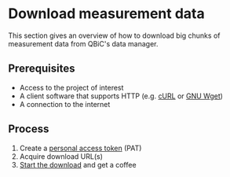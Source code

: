 # Download measurement data

This section gives an overview of how to download big chunks of measurement data from QBiC's data manager.

## Prerequisites

- Access to the project of interest 
- A client software that supports HTTP (e.g. [cURL](https://curl.se/docs/manpage.html) or [GNU Wget](https://www.gnu.org/software/wget/))
- A connection to the internet

## Process

1. Create a [personal access token](create_pat.md) (PAT)
2. Acquire download URL(s)
3. [Start the download](run_download.md) and get a coffee

